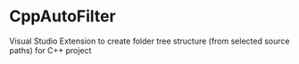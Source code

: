 ﻿# CppAutoFilter
Visual Studio Extension to create folder tree structure (from selected source paths) for C++ project